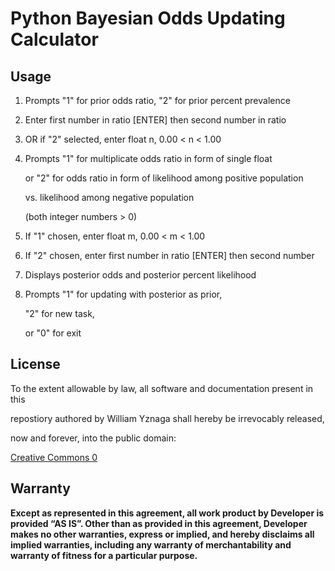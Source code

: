 # Python Bayesian Odds Updating Calculator


## Usage

1. Prompts "1" for prior odds ratio, "2" for prior percent prevalence

2. Enter first number in ratio [ENTER] then second number in ratio

3. OR if "2" selected, enter float n, 0.00 < n < 1.00

4. Prompts "1" for multiplicate odds ratio in form of single float

	or "2" for odds ratio in form of likelihood among positive population  

	vs. likelihood among negative population  

	(both integer numbers > 0)

5. If "1" chosen, enter float m, 0.00 < m < 1.00

6. If "2" chosen, enter first number in ratio [ENTER] then second number

7. Displays posterior odds and posterior percent likelihood

8. Prompts "1" for updating with posterior as prior,

	"2" for new task,  

	or "0" for exit


## License

To the extent allowable by law, all software and documentation present in this

repostiory authored by William Yznaga shall hereby be irrevocably released,

now and forever, into the public domain:

[Creative Commons 0](https://creativecommons.org/publicdomain/zero/1.0/legalcode)


## Warranty

**Except as represented in this agreement, all work product by Developer is provided “AS IS”. Other than as provided in this agreement, Developer makes no other warranties, express or implied, and hereby disclaims all implied warranties, including any warranty of merchantability and warranty of fitness for a particular purpose.**

